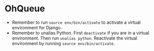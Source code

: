 # OhQueue
- Remember to run `source env/bin/activate` to activate a virtual environment for Django.
- Remember to unalias Python. First `deactivate` if you are in a virtual environment. Then run `unalias python`. Reactivate the 
virtual environment by running `source env/bin/activate`.
